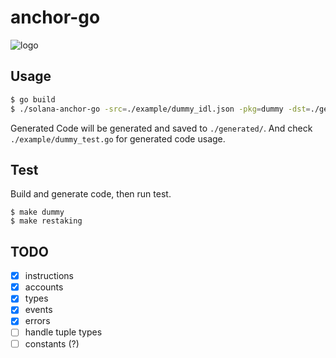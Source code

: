 # anchor-go

![logo](logo.png)

## Usage

```bash
$ go build
$ ./solana-anchor-go -src=./example/dummy_idl.json -pkg=dummy -dst=./generated/dummy
```

Generated Code will be generated and saved to `./generated/`.
And check `./example/dummy_test.go` for generated code usage.

## Test
Build and generate code, then run test.
```
$ make dummy
$ make restaking
```

## TODO
- [x] instructions
- [x] accounts
- [x] types
- [x] events
- [x] errors
- [ ] handle tuple types
- [ ] constants (?)
